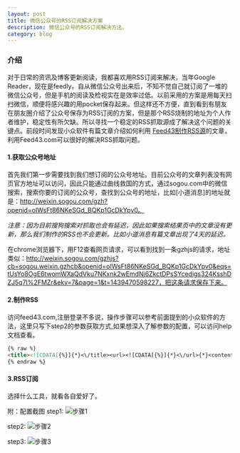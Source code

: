 ```yaml
---
layout: post
title: 微信公众号的RSS订阅解决方案
description: 微信公众号的RSS订阅解决方法。
category: blog
---
```

### 介绍

对于日常的资讯及博客更新阅读，我都喜欢用RSS订阅来解决，当年Google Reader，现在是feedly。自从微信公众号出来后，不知不觉自己就订阅了一堆的微信公众号，但是手机的阅读及检视实在是效率过低。以前采用的方案是用每天扫扫微信，顺便将感兴趣的用pocket保存起来。但这样还不方便，直到看到有朋友在朋友圈介绍了公众号保存为RSS订阅的方案，但是那个RSS烧制的地址为个人作者维护，稳定性有所欠缺。所以寻找一个稳定的RSS抓取源成了解决这个问题的关键点。前段时间发现小众软件有篇文章介绍如何利用 [Feed43制作RSS源](http://www.appinn.com/feed43/)的文章，利用Feed43.com可以很好的解决RSS抓取问题。

#### 1.获取公众号地址
首先我们第一步需要找到我们想订阅的公众号地址。目前公众号的文章列表没有网页官方地址可以访问，因此只能通过曲线救国的方式，通过sogou.com中的微信搜索，搜索你要的订阅的公众号，查找到公众号的地址，比如[小道消息]的地址就是：http://weixin.sogou.com/gzh?openid=oIWsFt86NKeSGd_BQKp1GcDkYpv0。

*注意：因为目前搜狗搜索对抓取也会有延迟，因此如果搜索结果页中的文章没有更新，那么我们制作的RSS也不会更新。比如小道消息有篇文章出现了4天的延迟。*

在chrome浏览器下，用F12查看网页请求，可以看到找到一条gzhjs的请求，地址类似：http://weixin.sogou.com/gzhjs?cb=sogou.weixin.gzhcb&openid=oIWsFt86NKeSGd_BQKp1GcDkYpv0&eqs=tUsYo8OgE6twomWXaQdVku7NKxnk2wEmdNj6ZkctDPsSYcedigs324KsshDZJ5q7I%2FMZr&ekv=7&page=1&t=1439470598227，把这条请求保存下来。

#### 2.制作RSS
访问feed43.com,注册登录不多说，操作步骤可以参考前面提到的小众软件的方法，这里只写下step2的参数获取方式,如果想深入了解参数的配置，可以访问help文档查看。

```html
{% raw %}
<title><![CDATA[{%}]{*}<\/title><url><![CDATA[{%}]{*}<\/url>{*}<content168><![CDATA[{%}]{*}<\/content168>
{% endraw %}

```
#### 3.RSS订阅
选择什么工具，就看各自爱好了。

附：配置截图
step1:
![步骤1](http://itweb.me/wp-content/uploads/2015/step1.png)

step2:
![步骤2](http://itweb.me/wp-content/uploads/2015/step2.png)

step3:
![步骤3](http://itweb.me/wp-content/uploads/2015/step3.png)


[It'web]:    http://itweb.me  "It’web"
